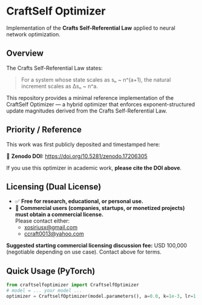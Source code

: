 # CraftSelf Optimizer

Implementation of the **Crafts Self-Referential Law** applied to neural network optimization.

## Overview

The Crafts Self-Referential Law states:

> For a system whose state scales as sₙ ~ n^(a+1), the natural increment scales as Δsₙ ~ n^a.

This repository provides a minimal reference implementation of the CraftSelf Optimizer — a hybrid optimizer that enforces exponent-structured update magnitudes derived from the Crafts Self-Referential Law.

## Priority / Reference

This work was first publicly deposited and timestamped here:

🔗 **Zenodo DOI:** https://doi.org/10.5281/zenodo.17206305

If you use this optimizer in academic work, **please cite the DOI above**.

## Licensing (Dual License)

- ✅ **Free for research, educational, or personal use.**  
- 💼 **Commercial users (companies, startups, or monetized projects) must obtain a commercial license.**  
  Please contact either:
  - xosiriusx@gmail.com  
  - ccraft0013@yahoo.com

**Suggested starting commercial licensing discussion fee:** USD 100,000 (negotiable depending on use case). Contact above for terms.

## Quick Usage (PyTorch)

```python
from craftselfoptimizer import CraftselfOptimizer
# model = ... your model ...
optimizer = CraftselfOptimizer(model.parameters(), a=0.0, k=1e-3, lr=1.0)
